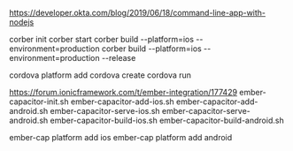 https://developer.okta.com/blog/2019/06/18/command-line-app-with-nodejs

corber init
corber start
corber build --platform=ios --environment=production
corber build --platform=ios --environment=production --release

cordova platform add <platform name>
cordova create <path>
cordova run <platform name>

https://forum.ionicframework.com/t/ember-integration/177429
ember-capacitor-init.sh
ember-capacitor-add-ios.sh
ember-capacitor-add-android.sh
ember-capacitor-serve-ios.sh
ember-capacitor-serve-android.sh
ember-capacitor-build-ios.sh
ember-capacitor-build-android.sh

ember-cap platform add ios
ember-cap platform add android